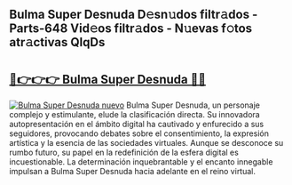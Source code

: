 ## Bulma Super Desnuda D𝚎sn𝚞dos filtr𝚊dos - Parts-648 Vid𝚎os filtr𝚊dos - N𝚞evas f𝚘tos atr𝚊ctivas QlqDs

# <h2><a href="http://mb164t.tromn.icu/?c=Bulma+Super+Desnuda">🔗👉👉👉 Bulma Super Desnuda 🔗🔗</a></h2>

[![Bulma Super Desnuda nuevo](https://i.imgur.com/pEAQMta.gif)](http://mb164t.tromn.icu/?c=Bulma+Super+Desnuda)
Bulma Super Desnuda, un personaje complejo y estimulante, elude la clasificación directa. Su innovadora autopresentación en el ámbito digital ha cautivado y enfurecido a sus seguidores, provocando debates sobre el consentimiento, la expresión artística y la esencia de las sociedades virtuales. Aunque se desconoce su rumbo futuro, su papel en la redefinición de la esfera digital es incuestionable. La determinación inquebrantable y el encanto innegable impulsan a Bulma Super Desnuda hacia adelante en el reino virtual.
